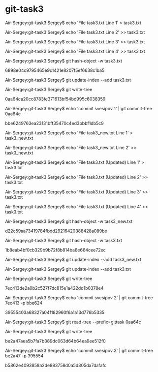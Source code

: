 git-task3
=========
Air-Sergey:git-task3 Sergey$ echo 'File task3.txt Line 1' > task3.txt

Air-Sergey:git-task3 Sergey$ echo 'File task3.txt Line 2' >> task3.txt

Air-Sergey:git-task3 Sergey$ echo 'File task3.txt Line 3' >> task3.txt

Air-Sergey:git-task3 Sergey$ echo 'File task3.txt Line 4' >> task3.txt

Air-Sergey:git-task3 Sergey$ git hash-object -w task3.txt

6898e04c9795465e9c1421e8207f5ef6638c1ba5

Air-Sergey:git-task3 Sergey$ git update-index --add task3.txt

Air-Sergey:git-task3 Sergey$ git write-tree

0aa64ca20cc8783fe371613bf54bd995c6038359

Air-Sergey:git-task3 Sergey$ echo 'commit svesipov 1' | git commit-tree 0aa64c

bbe6249763ea23131bff35470c4ed3bbbf1db5c9

Air-Sergey:git-task3 Sergey$ echo 'File task3_new.txt Line 1' > task3_new.txt

Air-Sergey:git-task3 Sergey$ echo 'File task3_new.txt Line 2' >> task3_new.txt

Air-Sergey:git-task3 Sergey$ echo 'File task3.txt (Updated) Line 1' > task3.txt

Air-Sergey:git-task3 Sergey$ echo 'File task3.txt (Updated) Line 2' >> task3.txt 

Air-Sergey:git-task3 Sergey$ echo 'File task3.txt (Updated) Line 3' >> task3.txt 

Air-Sergey:git-task3 Sergey$ echo 'File task3.txt (Updated) Line 4' >> task3.txt 

Air-Sergey:git-task3 Sergey$ git hash-object -w task3_new.txt

d22c59aa73419784fbdd29216420388428a089be

Air-Sergey:git-task3 Sergey$ git hash-object -w task3.txt

1b8eab4bf0cb329b9b72f8b814ba8e664cee72ec

Air-Sergey:git-task3 Sergey$ git update-index --add task3_new.txt

Air-Sergey:git-task3 Sergey$ git update-index --add task3.txt

Air-Sergey:git-task3 Sergey$ git write-tree

7ec413de2a0b2c527f7dc815e1a422dd1b0378e4

Air-Sergey:git-task3 Sergey$ echo 'commit svesipov 2' | git commit-tree 7ec413 -p bbe624

39555403a68327a04f182960f6a1a13d776b5335

Air-Sergey:git-task3 Sergey$ git read-tree --prefix=gittask 0aa64c

Air-Sergey:git-task3 Sergey$ git write-tree

be2a47aea5b7fa7b389dc063d64b64ea9ee512f0

Air-Sergey:git-task3 Sergey$ echo 'commit svesipov 3' | git commit-tree be2a47 -p 395554

b5862e4093858a2de883758d0a5d305da7dafafc

